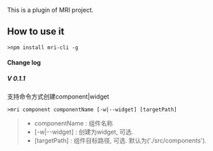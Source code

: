 This is a plugin of MRI project.

## How to use it

```
>npm install mri-cli -g
```

#### Change log

##### V 0.1.1
支持命令方式创建component|widget
```
>mri component componentName [-w|--widget] [targetPath]
```
> - componentName : 组件名称
> - [-w|--widget] : 创建为widget, 可选.
> - [targetPath]  : 组件目标路径, 可选. 默认为('./src/components').

